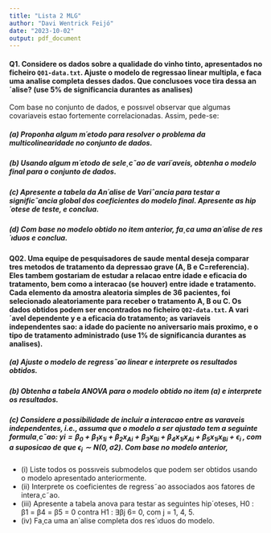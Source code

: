 ```yaml
---
title: "Lista 2 MLG"
author: "Davi Wentrick Feijó"
date: "2023-10-02"
output: pdf_document
---
```




#### Q1. Considere os dados sobre a qualidade do vinho tinto, apresentados no ficheiro `Q01-data.txt`. Ajuste o modelo de regressao linear multipla, e faca uma analise completa desses dados. Que conclusoes voce tira dessa an´alise? (use 5% de significancia durantes as analises)

Com base no conjunto de dados, e possıvel observar que algumas covariaveis estao fortemente correlacionadas. Assim, pede-se:
##### (a) Proponha algum m´etodo para resolver o problema da multicolinearidade no conjunto de dados.
##### (b) Usando algum m´etodo de sele¸c˜ao de vari´aveis, obtenha o modelo final para o conjunto de dados.
##### (c) Apresente a tabela da An´alise de Variˆancia para testar a significˆancia global dos coeficientes do modelo final. Apresente as hip´otese de teste, e conclua.
##### (d) Com base no modelo obtido no item anterior, fa¸ca uma an´alise de res´ıduos e conclua.


#### Q02. Uma equipe de pesquisadores de saude mental deseja comparar tres metodos de tratamento da depressao grave (A, B e C=referencia). Eles tambem gostariam de estudar a relacao entre idade e eficacia do tratamento, bem como a interacao (se houver) entre idade e tratamento. Cada elemento da amostra aleatoria simples de 36 pacientes, foi selecionado aleatoriamente para receber o tratamento A, B ou C. Os dados obtidos podem ser encontrados no ficheiro `Q02-data.txt`. A vari´avel dependente y e a eficacia do tratamento; as variaveis independentes sao: a idade do paciente no aniversario mais proximo, e o tipo de tratamento administrado (use 1% de significancia durantes as analises).
##### (a) Ajuste o modelo de regress˜ao linear e interprete os resultados obtidos.
##### (b) Obtenha a tabela ANOVA para o modelo obtido no item (a) e interprete os resultados.
##### (c) Considere a possibilidade de incluir a interacao entre as varaveis independentes, i.e., assuma que o modelo a ser ajustado tem a seguinte formula¸c˜ao: $yi =  \beta_0 +  \beta_1x_{1i} +  \beta_2x_{Ai} +  \beta_3x_{Bi} +  \beta_4x_{1i}x_{Ai} + \beta_5x_{1i}x_{Bi} + \epsilon_i$ , com a suposicao de que $\epsilon_i ∼ N(0, \sigma2)$. Com base no modelo anterior,
+ (i) Liste todos os possıveis submodelos que podem ser obtidos usando o modelo apresentado anteriormente.
+ (ii) Interprete os coeficientes de regress˜ao associados aos fatores de intera¸c˜ao.
+ (iii) Apresente a tabela anova para testar as seguintes hip´oteses, H0 : β1 = β4 = β5 = 0 contra H1 : ∃βj 6= 0, com j = 1, 4, 5.
+ (iv) Fa¸ca uma an´alise completa dos res´ıduos do modelo.
















